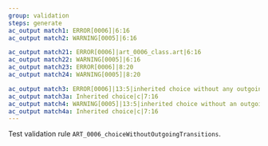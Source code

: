 ```yaml
---
group: validation
steps: generate
ac_output match1: ERROR[0006]|6:16
ac_output match2: WARNING[0005]|6:16

ac_output match21: ERROR[0006]|art_0006_class.art|6:16
ac_output match22: WARNING[0005]|6:16
ac_output match23: ERROR[0006]|8:20
ac_output match24: WARNING[0005]|8:20

ac_output match3: ERROR[0006]|13:5|inherited choice without any outgoing
ac_output match3a: Inherited choice|c|7:16
ac_output match4: WARNING[0005]|13:5|inherited choice without an outgoing 'else'
ac_output match4a: Inherited choice|c|7:16
---
```

Test validation rule `ART_0006_choiceWithoutOutgoingTransitions`.
